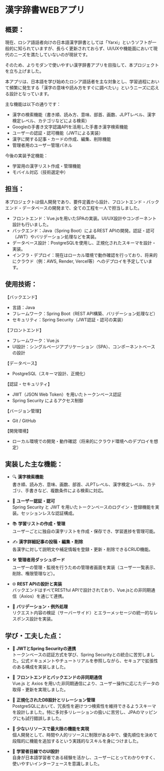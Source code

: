 漢字辞書WEBアプリ
==========

概要：
---

現在、ロシア語話者向けの日本語漢字辞書としては「Yarxi」というソフトが一般的に知られていますが、長らく更新されておらず、UI/UXや機能面において現代のニーズを満たしていないのが現状です。

そのため、よりモダンで使いやすい漢字辞書アプリを目指して、本プロジェクトを立ち上げました。

本アプリは、日本語を学び始めたロシア語話者を主な対象とし、学習過程において頻繁に発生する「漢字の意味や読み方をすぐに調べたい」というニーズに応える設計となっています。

主な機能は以下の通りです：

*   漢字の検索機能（書き順、読み方、意味、部首、画数、JLPTレベル、漢字検定レベル、カテゴリなどによる検索）
*   Googleの手書き文字認識APIを活用した手書き漢字検索機能
*   ユーザーの認証・認可機能（JWTによる実装）
*   漢字に関する記事・カードの作成、編集、削除機能
*   管理者用のユーザー管理パネル

今後の実装予定機能：

*   学習用の漢字リスト作成・管理機能
*   モバイル対応（技術選定中）

担当：
---

本プロジェクトは個人開発であり、要件定義から設計、フロントエンド・バックエンド・データベースの開発まで、全ての工程を一人で担当しました。

*   フロントエンド：Vue.jsを用いたSPAの実装。UI/UX設計やコンポーネント設計も行いました。
*   バックエンド：Java（Spring Boot）によるREST APIの開発。認証・認可（JWT）やバリデーション処理などを実装。
*   データベース設計：PostgreSQLを使用し、正規化されたスキーマを設計・実装。
*   インフラ・デプロイ：現在はローカル環境で動作確認を行っており、将来的にクラウド（例：AWS, Render, Vercel等）へのデプロイを予定しています。

使用技術：
-----

【バックエンド】

*   言語：Java
*   フレームワーク：Spring Boot（REST API構築、バリデーション処理など）
*   セキュリティ：Spring Security（JWT認証・認可の実装）

【フロントエンド】

*   フレームワーク：Vue.js
*   UI設計：シングルページアプリケーション（SPA）、コンポーネントベースの設計

【データベース】

*   PostgreSQL（スキーマ設計、正規化）

【認証・セキュリティ】

*   JWT（JSON Web Token）を用いたトークンベース認証
*   Spring Security によるアクセス制御

【バージョン管理】

*   Git / GitHub

【開発環境】

*   ローカル環境での開発・動作確認（将来的にクラウド環境へのデプロイを想定）

実装した主な機能：
---------

*   🔍 **漢字検索機能**  
    書き順、読み方、意味、画数、部首、JLPTレベル、漢字検定レベル、カテゴリ、手書きなど、複数条件による検索に対応。
    
*   👤 **ユーザー認証・認可**  
    Spring Security と JWT を用いたトークンベースのログイン・登録機能を実装。セッションレスな認証構成。
    
*   📚 **学習リストの作成・管理**  
    ユーザーごとに独自の漢字リストを作成・保存でき、学習進捗を管理可能。
    
*   ✍️ **漢字詳細記事の投稿・編集・削除**  
    各漢字に対して説明文や補足情報を登録・更新・削除できるCRUD機能。
    
*   🛠 **管理者用ダッシュボード**  
    ユーザーの管理・監視を行うための管理者画面を実装（ユーザー一覧表示、削除、権限管理など）。
    
*   🌐 **REST APIの設計と実装**  
    バックエンドはすべてRESTful APIで設計されており、Vue.jsとの非同期通信（Axios）を通じて連携。
    
*   💾 **バリデーション・例外処理**  
    リクエスト内容の検証（サーバーサイド）とエラーメッセージの統一的なレスポンス設計を実装。
    

学び・工夫した点：
---------

*   🔐 **JWTとSpring Securityの連携**  
    トークンベースの認証方式を学び、Spring Securityとの統合に苦労しました。公式ドキュメントやチュートリアルを参照しながら、セキュアで拡張性のある構成を実装しました。
    
*   🔄 **フロントエンドとバックエンドの非同期通信**  
    Vue.js と Axios を用いた非同期通信により、ユーザー操作に応じたデータの取得・更新を実現しました。
    
*   🧩 **正規化されたDB設計とリレーション管理**  
    PostgreSQLにおいて、冗長性を避けつつ検索性を維持できるようスキーマを設計しました。特に多対多リレーションの扱いに苦労し、JPAのマッピングにも試行錯誤しました。
    
*   🎯 **少ないリソースで最大限の機能を実現**  
    個人開発として、時間や人的リソースに制限がある中で、優先順位を決めて段階的に機能を追加するという実践的なスキルを身につけました。
    
*   📖 **学習者目線でのUI設計**  
    自身が日本語学習者である経験を活かし、ユーザーにとってわかりやすく、使いやすいインターフェースを意識しました。

